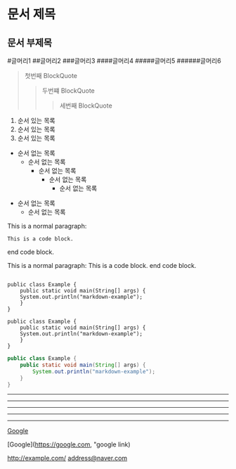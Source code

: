 문서 제목
========
문서 부제목
---------
#글머리1
##글머리2
###글머리3
####글머리4
#####글머리5
######글머리6
> 첫번째 BlockQuote
> > 두번쨰 BlockQuote
> > > 세번째 BlockQuote
1. 순서 있는 목록
2. 순서 있는 목록
3. 순서 있는 목록
- 순서 없는 목록
  - 순서 없는 목록
    - 순서 없는 목록
      - 순서 없는 목록
        - 순서 없는 목록
+ 순서 없는 목록
  * 순서 없는 목록
    
This is a normal paragraph:

    This is a code block.

end code block.

This is a normal paragraph:
    This is a code block.
end code block.

<pre>
<code>
public class Example {
    public static void main(String[] args) {
    System.out.println("markdown-example");
    }
}
</code></pre>
```
public class Example {
    public static void main(String[] args) {
    System.out.println("markdown-example");
    }
}
```
```java
public class Example {
    public static void main(String[] args) {
        System.out.println("markdown-example");
    }
}
```

* * *
***
******
- - -
------

[Google][googlelink]

[googlelink]: https://google.com "Go google"

[Google](https://google.com, "google link)

<http://example.com/>
<address@naver.com>
